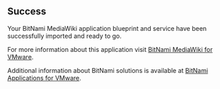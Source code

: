 [BitNami Applications for VMware]: http://bitnami.org/vmware "BitNami Applications for VMware"
[BitNami MediaWiki for VMware]: http://bitnami.org/vmware/mediawiki "BitNami MediaWiki for VMware"


## Success
Your BitNami MediaWiki application blueprint and service have been successfully imported and ready to go.

For more information about this application visit [BitNami MediaWiki for VMware].

Additional information about BitNami solutions is available at [BitNami Applications for VMware].

